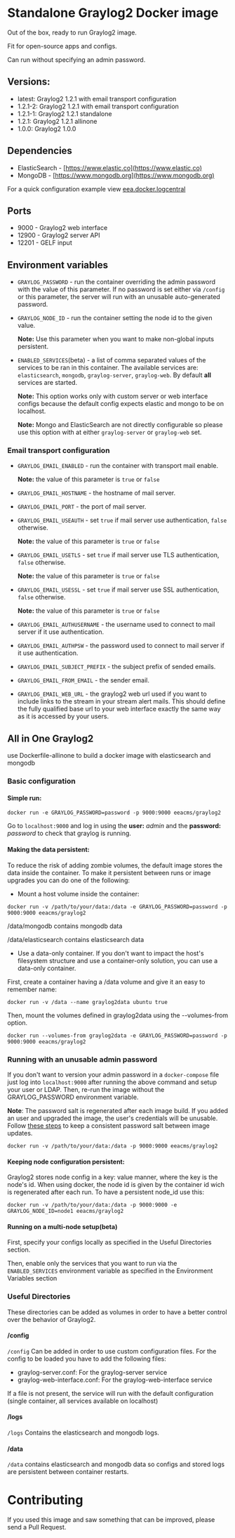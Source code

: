 # Standalone Graylog2 Docker image

Out of the box, ready to run Graylog2 image.

Fit for open-source apps and configs.

Can run without specifying an admin password.

## Versions:
* latest: Graylog2 1.2.1 with email transport configuration
* 1.2.1-2: Graylog2 1.2.1 with email transport configuration
* 1.2.1-1: Graylog2 1.2.1 standalone
* 1.2.1: Graylog2 1.2.1 allinone
* 1.0.0: Graylog2 1.0.0

## Dependencies

* ElasticSearch - [https://www.elastic.co](https://www.elastic.co)
* MongoDB - [https://www.mongodb.org](https://www.mongodb.org)

For a quick configuration example view [eea.docker.logcentral](https://github.com/eea/eea.docker.logcentral/blob/master/docker-compose.yml)

## Ports

* 9000 - Graylog2 web interface
* 12900 - Graylog2 server API
* 12201 - GELF input

## Environment variables

* ```GRAYLOG_PASSWORD``` - run the container overriding the admin password with
  the value of this parameter. If no password is set either via ```/config``` or
  this parameter, the server will run with an unusable auto-generated password.

* ```GRAYLOG_NODE_ID``` - run the container setting the node id to the given
  value.

  __Note:__ Use this parameter when you want to make non-global inputs persistent.

* ```ENABLED_SERVICES```(beta) - a list of comma separated values of the services to
  be ran in this container. The available services are: ```elasticsearch```,
  ```mongodb```, ```graylog-server```, ```graylog-web```. By default __all__
  services are started.

  __Note:__ This option works only with custom server or
  web interface configs because the default config expects elastic and mongo to be on localhost.

  __Note:__ Mongo and ElasticSearch are not directly configurable
  so please use this option with at either ```graylog-server``` or ```graylog-web``` set.

### Email transport configuration

* ```GRAYLOG_EMAIL_ENABLED``` - run the container with transport mail enable.
 
  __Note:__ the value of this parameter is ```true``` or ```false```

* ```GRAYLOG_EMAIL_HOSTNAME``` - the hostname of mail server.

* ```GRAYLOG_EMAIL_PORT``` - the port of mail server.

* ```GRAYLOG_EMAIL_USEAUTH``` - set ```true``` if mail server use authentication, ```false``` otherwise.

  __Note:__ the value of this parameter is ```true``` or ```false```

* ```GRAYLOG_EMAIL_USETLS``` - set ```true``` if mail server use TLS authentication, ```false``` otherwise.

  __Note:__ the value of this parameter is ```true``` or ```false```

* ```GRAYLOG_EMAIL_USESSL``` - set ```true``` if mail server use SSL authentication, ```false``` otherwise.

  __Note:__ the value of this parameter is ```true``` or ```false```

* ```GRAYLOG_EMAIL_AUTHUSERNAME``` - the username used to connect to mail server if it use authentication.

* ```GRAYLOG_EMAIL_AUTHPSW``` - the password used to connect to mail server if it use authentication.

* ```GRAYLOG_EMAIL_SUBJECT_PREFIX``` - the subject prefix of sended emails.

* ```GRAYLOG_EMAIL_FROM_EMAIL``` - the sender email.

* ```GRAYLOG_EMAIL_WEB_URL``` - the graylog2 web url used if you want to include links to the stream in your stream alert mails.
This should define the fully qualified base url to your web interface exactly the same way as it is accessed by your users.

## All in One Graylog2
use Dockerfile-allinone to build a docker image with elasticsearch and mongodb

### Basic configuration
#### Simple run:
```
docker run -e GRAYLOG_PASSWORD=password -p 9000:9000 eeacms/graylog2
```
Go to ```localhost:9000``` and log in using the __user:__ _admin_ and the __password:__ _password_
to check that graylog is running.

#### Making the data persistent:
To reduce the risk of adding zombie volumes, the default image stores the data
inside the container. To make it persistent between runs or image upgrades you
can do one of the following:

* Mount a host volume inside the container:

```
docker run -v /path/to/your/data:/data -e GRAYLOG_PASSWORD=password -p 9000:9000 eeacms/graylog2
```

/data/mongodb contains mongodb data

/data/elasticsearch contains elasticsearch data

* Use a data-only container.
  If you don't want to impact the host's filesystem structure and use a
  container-only solution, you can use a data-only container.

First, create a container having a /data volume and give it an easy to remember
name:

```
docker run -v /data --name graylog2data ubuntu true
```

Then, mount the volumes defined in graylog2data using the --volumes-from
option.

```
docker run --volumes-from graylog2data -e GRAYLOG_PASSWORD=password -p 9000:9000 eeacms/graylog2
```

### Running with an unusable admin password
If you don't want to version your admin password in a ```docker-compose``` file
just log into ```localhost:9000``` after running the above command and setup your user or LDAP.
Then, re-run the image without the GRAYLOG_PASSWORD environment variable.

__Note__: The password salt is regenerated after each image build. If you added
an user and upgraded the image, the user's credentials will be unusable.
Follow [these steps](#config) to keep a consistent password salt between image updates.

```
docker run -v /path/to/your/data:/data -p 9000:9000 eeacms/graylog2
```

#### Keeping node configuration persistent:
Graylog2 stores node config in a key: value manner, where the key is the node's id.
When using docker, the node id is given by the container id wich is regenerated after
each run. To have a persistent node_id use this:

```
docker run -v /path/to/your/data:/data -p 9000:9000 -e GRAYLOG_NODE_ID=node1 eeacms/graylog2
```

#### Running on a multi-node setup(beta)

First, specify your configs locally as specified in the Useful Directories
section.

Then, enable only the services that you want to run via the ```ENABLED_SERVICES```
environment variable as specified in the Environment Variables section

### Useful Directories

These directories can be added as volumes in order to have a better control
over the behavior of Graylog2.

#### /config

```/config``` Can be added in order to use custom configuration files.
For the config to be loaded you have to add the following files:
* graylog-server.conf: For the graylog-server service
* graylog-web-interface.conf: For the graylog-web-interface service

If a file is not present, the service will run with the default configuration
(single container, all services available on localhost)

#### /logs

```/logs``` Contains the elasticsearch and mongodb logs.

#### /data

```/data``` contains elasticsearch and mongodb data so configs and stored logs are
persistent between container restarts.

# Contributing

If you used this image and saw something that can be improved, please send a Pull Request.
